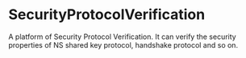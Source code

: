 # SecurityProtocolVerification
A platform of Security Protocol Verification. It can verify the security properties of NS shared key protocol, handshake protocol and so on.
